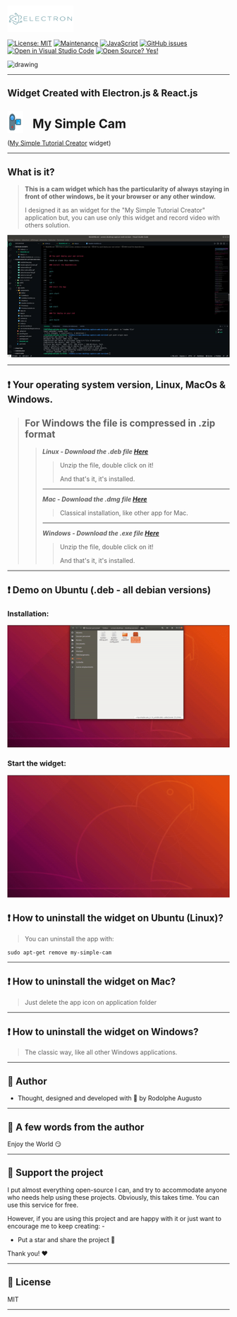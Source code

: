  <img  style =" margin-top: -12px; margin-right: 22px " src="demo/electronjs.svg" alt="drawing" height="60" width="150"/>

[![License: MIT](https://img.shields.io/badge/License-MIT-blue.svg)](https://github.com/rodolphe37/my-simple-cam-dektop-app/blob/main/LICENSE)
[![Maintenance](https://img.shields.io/badge/Maintained%3F-yes-green.svg)](https://github.com/rodolphe37/my-simple-cam-dektop-app/graphs/commit-activity)
[![JavaScript](https://img.shields.io/badge/--F7DF1E?logo=javascript&logoColor=000)](https://www.javascript.com/)
[![GitHub issues](https://badgen.net/github/issues/rodolphe37/my-simple-cam-dektop-app/)](https://github.com/rodolphe37/my-simple-cam-dektop-app/issues)
[![Open in Visual Studio Code](https://open.vscode.dev/badges/open-in-vscode.svg)](https://open.vscode.dev/rodolphe37/my-simple-cam-dektop-app)
[![Open Source? Yes!](https://badgen.net/badge/Open%20Source%20%3F/Yes%21/blue?icon=github)](https://github.com/Naereen/badges/)

<img   src="https://badges.aleen42.com/src/react.svg" alt="drawing" height="20" width="65"/>

---

## Widget Created with Electron.js & React.js


#  <img  style =" float: left; margin-top: -12px; margin-right: 22px " src="demo/camcorder.svg" alt="drawing" height="50" width="35"/>My Simple Cam
([My Simple Tutorial Creator](https://github.com/rodolphe37/my-simple-tutorial-creator) widget)

---

## What is it?
>**This is a cam widget which has the particularity of always staying in front of other windows, be it your browser or any other window.**
>
>I designed it as an widget for the "My Simple Tutorial Creator" application but, you can use only this widget and record video with others solution.

![alt text](demo/demo.gif "My Simple Cam")

---

## **:heavy_exclamation_mark: Your operating system version, Linux, MacOs & Windows.**


>For Windows the file is compressed in .zip format
>---
>>***Linux - Download the .deb file [Here](https://github.com/rodolphe37/my-simple-cam-dektop-app/blob/main/widget-versions/linux/my-simple-cam_0.1.0_amd64.deb?raw=true)***
>>
>>>Unzip the file, double click on it!
>>>
>>>And that's it, it's installed.
>>
>>---
>>
>>***Mac - Download the .dmg file [Here](https://drive.google.com/file/d/1MbXHJgRyfXUr4ICRl4r7UJAi5gNz_SBR/view?usp=sharing)***
>>
>>> Classical installation, like other app for Mac.
>>
>>---
>>
>>***Windows - Download the .exe file [Here](https://drive.google.com/file/d/19-iPbELA5cFTwXGlw0p08b-c6KjPk43M/view?usp=sharing)***
>>
>>>Unzip the file, double click on it!
>>>
>>>And that's it, it's installed.
---

## :heavy_exclamation_mark: Demo on Ubuntu (.deb - all debian versions)

### Installation:

![alt text](demo/install.gif "My Simple Cam")

### Start the widget:

![alt text](demo/start.gif "My Simple Cam")



## :heavy_exclamation_mark:  How to uninstall the widget on Ubuntu (Linux)?

> You can uninstall the app with:

```
sudo apt-get remove my-simple-cam

```

---

## :heavy_exclamation_mark:  How to uninstall the widget on Mac?

> Just delete the app icon on application folder

---

## :heavy_exclamation_mark:  How to uninstall the widget on Windows?

> The classic way, like all other Windows applications.

---


## :bust_in_silhouette: Author

- Thought, designed and developed with :purple_heart: by Rodolphe Augusto

---

## :large_blue_diamond: A few words from the author

Enjoy the World :smirk:

---

## :sparkling_heart: Support the project

I put almost everything open-source I can, and try to accommodate anyone who needs help using these projects. Obviously,
this takes time. You can use this service for free.

However, if you are using this project and are happy with it or just want to encourage me to keep creating: -

- Put a star and share the project :rocket:

Thank you! :heart:

---

## :scroll: License

MIT

---
